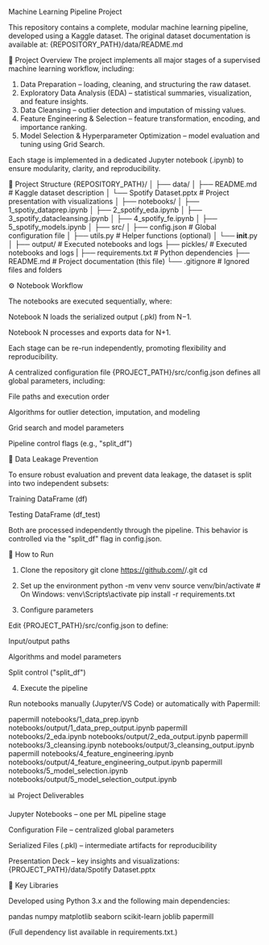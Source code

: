 Machine Learning Pipeline Project

This repository contains a complete, modular machine learning pipeline, developed using a Kaggle dataset. The original dataset documentation is available at:
{REPOSITORY_PATH}/data/README.md

📘 Project Overview
The project implements all major stages of a supervised machine learning workflow, including:

1) Data Preparation – loading, cleaning, and structuring the raw dataset.
2) Exploratory Data Analysis (EDA) – statistical summaries, visualization, and feature insights.
3) Data Cleansing – outlier detection and imputation of missing values.
4) Feature Engineering & Selection – feature transformation, encoding, and importance ranking.
5) Model Selection & Hyperparameter Optimization – model evaluation and tuning using Grid Search.

Each stage is implemented in a dedicated Jupyter notebook (.ipynb) to ensure modularity, clarity, and reproducibility.

🧩 Project Structure
{REPOSITORY_PATH}/
│
├── data/
│   ├── README.md                # Kaggle dataset description
│   └── Spotify Dataset.pptx     # Project presentation with visualizations
│
├── notebooks/
│   ├── 1_spotiy_dataprep.ipynb
│   ├── 2_spotify_eda.ipynb
│   ├── 3_spotify_datacleansing.ipynb
│   ├── 4_spotify_fe.ipynb
│   ├── 5_spotify_models.ipynb
│
├── src/
│   ├── config.json              # Global configuration file
│   ├── utils.py                 # Helper functions (optional)
│   └── __init__.py
│
├── output/                      # Executed notebooks and logs
├── pickles/                     # Executed notebooks and logs
|
├── requirements.txt             # Python dependencies
├── README.md                    # Project documentation (this file)
└── .gitignore                   # Ignored files and folders

⚙️ Notebook Workflow

The notebooks are executed sequentially, where:

Notebook N loads the serialized output (.pkl) from N−1.

Notebook N processes and exports data for N+1.

Each stage can be re-run independently, promoting flexibility and reproducibility.

A centralized configuration file {PROJECT_PATH}/src/config.json defines all global parameters, including:

File paths and execution order

Algorithms for outlier detection, imputation, and modeling

Grid search and model parameters

Pipeline control flags (e.g., "split_df")

🧠 Data Leakage Prevention

To ensure robust evaluation and prevent data leakage, the dataset is split into two independent subsets:

Training DataFrame (df)

Testing DataFrame (df_test)

Both are processed independently through the pipeline.
This behavior is controlled via the "split_df" flag in config.json.

🚀 How to Run
1. Clone the repository
git clone https://github.com/<your-username>/<your-repo-name>.git
cd <your-repo-name>

2. Set up the environment
python -m venv venv
source venv/bin/activate     # On Windows: venv\Scripts\activate
pip install -r requirements.txt

3. Configure parameters

Edit {PROJECT_PATH}/src/config.json to define:

Input/output paths

Algorithms and model parameters

Split control ("split_df")

4. Execute the pipeline

Run notebooks manually (Jupyter/VS Code) or automatically with Papermill:

papermill notebooks/1_data_prep.ipynb notebooks/output/1_data_prep_output.ipynb
papermill notebooks/2_eda.ipynb notebooks/output/2_eda_output.ipynb
papermill notebooks/3_cleansing.ipynb notebooks/output/3_cleansing_output.ipynb
papermill notebooks/4_feature_engineering.ipynb notebooks/output/4_feature_engineering_output.ipynb
papermill notebooks/5_model_selection.ipynb notebooks/output/5_model_selection_output.ipynb

📊 Project Deliverables

Jupyter Notebooks – one per ML pipeline stage

Configuration File – centralized global parameters

Serialized Files (.pkl) – intermediate artifacts for reproducibility

Presentation Deck – key insights and visualizations:
{PROJECT_PATH}/data/Spotify Dataset.pptx

🧠 Key Libraries

Developed using Python 3.x and the following main dependencies:

pandas
numpy
matplotlib
seaborn
scikit-learn
joblib
papermill


(Full dependency list available in requirements.txt.)
